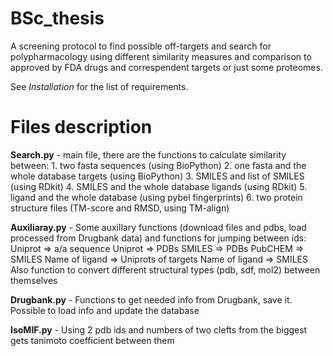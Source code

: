 # BSc_thesis
A screening protocol to find possible off-targets and search for polypharmacology using different similarity measures and comparison to approved by FDA drugs and correspendent targets or just some proteomes.

See *Installation* for the list of requirements.

# Files description

**Search.py** - main file, there are the functions to calculate similarity between: 
        1. two fasta sequences (using BioPython)
        2. one fasta and the whole database targets (using BioPython)
        3. SMILES and list of SMILES (using RDkit)
        4. SMILES and the whole database ligands (using RDkit)
        5. ligand and the whole database (using pybel fingerprints)
        6. two protein structure files (TM-score and RMSD, using TM-align) 
        
**Auxiliaray.py** - Some auxillary functions (download files and pdbs, load processed from Drugbank data) 
and functions for jumping between ids:
Uniprot => a/a sequence
Uniprot => PDBs
SMILES => PDBs
PubCHEM => SMILES
Name of ligand => Uniprots of targets
Name of ligand => SMILES
Also function to convert different structural types (pdb, sdf, mol2) between themselves

**Drugbank.py** - Functions to get needed info from Drugbank, save it. Possible to load info and update the database

**IsoMIF.py** - Using 2 pdb ids and numbers of two clefts from the biggest gets tanimoto coefficient between them
